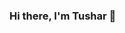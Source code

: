 ### Hi there, I'm Tushar 👋

<!--
**07101994/07101994** is a ✨ _special_ ✨ repository because its `README.md` (this file) appears on your GitHub profile.

Here are some ideas to get you started:

- 🔭 I’m currently working on ...
- 🌱 I’m currently learning React.
- 👯 I’m looking to collaborate on ...
- 🤔 I’m looking for help with ...
- 💬 Ask me about Node.js, C#, .NET, .NET Core, Android apps, Xamarin apps, React.
- 📫 How to reach me: 
- 😄 Pronouns: ...
- ⚡ Fun fact: ...
-->
